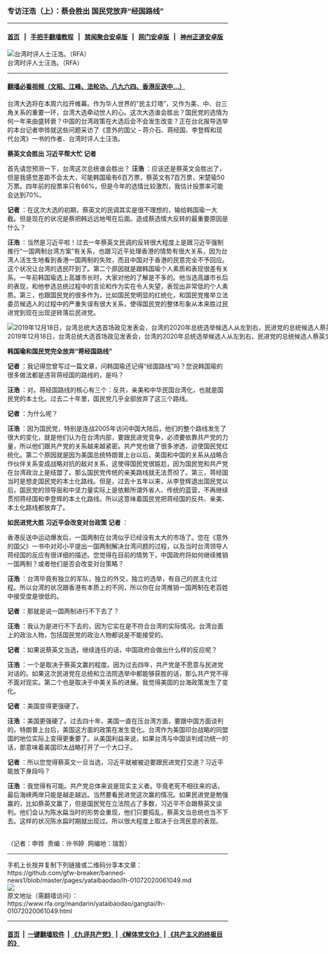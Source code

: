 ### 专访汪浩（上）：蔡会胜出 国民党放弃“经国路线”
------------------------

#### [首页](https://github.com/gfw-breaker/banned-news1/blob/master/README.md) &nbsp;&nbsp;|&nbsp;&nbsp; [手把手翻墙教程](https://github.com/gfw-breaker/guides/wiki) &nbsp;&nbsp;|&nbsp;&nbsp; [禁闻聚合安卓版](https://github.com/gfw-breaker/bn-android) &nbsp;&nbsp;|&nbsp;&nbsp; [网门安卓版](https://github.com/oGate2/oGate) &nbsp;&nbsp;|&nbsp;&nbsp; [神州正道安卓版](https://github.com/SzzdOgate/update) 



<div id="headerimg">
 <img alt="台湾时评人士汪浩。（RFA）" src="https://www.rfa.org/mandarin/yataibaodao/gangtai/lh-01072020061049.html/Untitled-1.jpg/@@images/8c1d1f11-acf6-4c76-ab42-b66f4a1630a6.jpeg" title="台湾时评人士汪浩。（RFA）"/>
 <div id="headerimgcontents">
  <div id="headerimgcaption">
   <span>
    台湾时评人士汪浩。（RFA）
   </span>
   <!-- zoomattribute -->
  </div>
  <!-- headerimgcaption -->
 </div>
 <!-- headerimagecontents -->
</div>

<hr/>


#### [翻墙必看视频（文昭、江峰、法轮功、八九六四、香港反送中...）](http://167.172.214.107/home.html)

<div id="storytext">
 <div>
  <div class="slot_header">
  </div>
 </div>
 <p>
 </p>
 <p>
  台湾大选将在本周六拉开帷幕。作为华人世界的“民主灯塔”，又作为美、中、台三角关系的重要一环，台湾大选牵动世人的心。这次大选谁会胜出？国民党的选情为何一年来由盛转衰？中国的台湾政策在大选后会不会发生改变？正在台北报导选举的本台记者申铧就这些问题采访了《意外的国父 – 蒋介石、蒋经国、李登辉和现代台湾》一书的作者、台湾时评人士汪浩。
 </p>
 <p>
  <b>
   蔡英文会胜出 习近平帮大忙
  </b>
  <b>
   记者
  </b>
 </p>
 <p>
  首先请您预测一下，台湾这次总统谁会胜出？
  <b>
   汪浩
  </b>
  ：应该还是蔡英文会胜出了，但是我感觉差距不会太大，可能韩国瑜有6百万票，蔡英文有7百万票，宋楚瑜50万票。四年前的投票率只有66%，但是今年的选情比较激烈，我估计投票率可能会达到70%。
 </p>
 <p>
 </p>
 <p>
 </p>
 <p>
  <b>
   记者
  </b>
  ：在这次大选的初期，蔡英文的民调其实是很不理想的，输给韩国瑜一大截。但是现在的状况是蔡把韩远远地甩在后面。造成蔡选情大反转的最重要原因是什么？
  <b>
  </b>
 </p>
 <p>
  <b>
   汪浩
  </b>
  ：当然是习近平啦！过去一年蔡英文民调的反转很大程度上是跟习近平强制推行“一国两制台湾方案”有关系，也跟习近平处理香港的情势有很大关系，因为台湾人活生生地看到香港一国两制的失败，而且中国对于香港的民意完全不予回应。这个状况让台湾的选民吓到了。第二个原因就是跟韩国瑜个人素质和表现很差有关系。一年前韩国瑜选上高雄市长时，大家对他的了解是不多的。他当选高雄市长后的表现，和他参选总统过程中的言论和作为实在令人失望，表现出非常低的个人素质。第三，也跟国民党的很多作为，比如国民党明显的红统化，和国民党推举立法委员候选人的过程中的严重失误有很大关系，使得国民党的整体形象从本来胜过民进党到现在出现逆转落后民进党。
 </p>
 <p>
 </p>
 <p>
  <div class="image-inline captioned" style="width:1500px;">
   <div style="width:1500px;">
    <img alt="2019年12月18日，台湾总统大选首场政见发表会，台湾的2020年总统选举候选人从左到右，民进党的总统候选人蔡英文，亲民党总统候选人宋楚瑜，国民党总统候选人韩国瑜。（美联社） " src="https://www.rfa.org/mandarin/pinglun/wangdan/wangdan-12242019095423.html/AP_19352421233894.jpg" title="2019年12月18日，台湾总统大选首场政见发表会，台湾的2020年总统选举候选人从左到右，民进党的总统候选人蔡英文，亲民党总统候选人宋楚瑜，国民党总统候选人韩国瑜。（美联社） "/>
   </div>
   <div class="image-caption">
    <span style="width:1500px;">
     2019年12月18日，台湾总统大选首场政见发表会，台湾的2020年总统选举候选人从左到右，民进党的总统候选人蔡英文，亲民党总统候选人宋楚瑜，国民党总统候选人韩国瑜。（美联社）
    </span>
    <span class="copyright">
    </span>
   </div>
  </div>
 </p>
 <p>
  <b>
   韩国瑜和国民党完全放弃“蒋经国路线”
  </b>
  <b>
  </b>
 </p>
 <p>
  <b>
   记者
  </b>
  ：我记得您曾写过一篇文章，问韩国瑜还记得“经国路线”吗？您说韩国瑜的很多做法都是违背蒋经国的路线的，是吗？
  <b>
  </b>
 </p>
 <p>
  <b>
   汪浩
  </b>
  ：对。蒋经国路线的核心有三个：反共，亲美和中华民国台湾化，也就是国民党的本土化。过去二十年里，国民党几乎全部放弃了这三个路线。
  <b>
  </b>
 </p>
 <p>
  <b>
   记者
  </b>
  ：为什么呢？
  <b>
  </b>
 </p>
 <p>
  <b>
   汪浩
  </b>
  ：因为国民党，特别是连战2005年访问中国大陆后，他们的整个路线发生了很大的变化，就是他们认为在台湾内部，要跟民进党竞争，必须要依靠共产党的力量，所以他们跟共产党的关系越来越紧密。共产党也做了很多渗透，迫使国民党红统化。第二个原因就是因为美国总统特朗普上台以后，美国和中国的关系从战略合作伙伴关系变成战略对抗的敌对关系，这使得国民党很尴尬，因为国民党和共产党在台湾政治上是结盟了。那么国民党传统的亲美路线就无法贯彻了。第三，蒋经国当时是想走国民党的本土化路线。但是，过去十五年以来，从李登辉退出国民党以后，国民党的领导层和中坚力量实际上是依赖所谓外省人、传统的蓝营，不再继续贯彻蒋经国和李登辉的本土化路线。所以这意味着国民党把蒋经国的反共、亲美、本土化路线都放弃了。
 </p>
 <p>
  <b>
   如民进党大胜 习近平会改变对台政策
  </b>
  <b>
  </b>
  <b>
   记者
  </b>
  ：
 </p>
 <p>
  香港反送中运动爆发后，一国两制在台湾似乎已经没有太大的市场了。您在《意外的国父》一书中对邓小平提出一国两制解决台湾问题的过程，以及当时台湾领导人蒋经国的反应有很详细的描述。您觉得在目前的情势下，中国政府将如何继续推销一国两制？或者他们是否会改变对台策略？
  <b>
  </b>
 </p>
 <p>
  <b>
   汪浩
  </b>
  ：台湾毕竟有独立的军队，独立的外交，独立的选举，有自己的民主化过程。所以台湾的状况跟香港有本质上的不同，所以你在台湾推销一国两制在老百姓中接受度是很低的。
  <b>
  </b>
 </p>
 <p>
  <b>
   记者
  </b>
  ：那就是说一国两制进行不下去了？
 </p>
 <p>
  <b>
   汪浩
  </b>
  ：我认为是进行不下去的，因为它实在是不符合台湾的实际情况。台湾台面上的政治人物，包括国民党的政治人物都说是不能接受的。
  <b>
  </b>
 </p>
 <p>
  <b>
   记者
  </b>
  ：如果说蔡英文当选，继续连任的话，中国政府会做出什么样的反应呢？
 </p>
 <p>
  <b>
   汪浩
  </b>
  ：一个是取决于蔡英文赢的程度。因为过去四年，共产党是不愿意与民进党对话的。如果这次民进党在总统和立法院选举中都能够获胜的话，那么共产党不得不面对现实。第二个也是取决于中美关系的进展。我觉得美国的台海政策发生了变化。
 </p>
 <p>
  <b>
   记者
  </b>
  ：美国变得更强硬了。
 </p>
 <p>
  <b>
   汪浩
  </b>
  ：美国更强硬了。过去四十年，美国一直在压台湾方面，要跟中国方面谈判的。特朗普上台后，美国这方面的政策在发生变化。台湾作为美国印台战略的同盟国的地位实际上变得更重要了。从美国利益来说，如果台湾与中国谈判成功统一的话，那意味着美国印太战略打开了一个大口子。
 </p>
 <p>
  <b>
   记者
  </b>
  ：所以您觉得蔡英文一旦当选，习近平就被被迫要跟民进党打交道？习近平能放下身段吗？
 </p>
 <p>
  <b>
   汪浩
  </b>
  ：我觉得有可能。共产党总体来说是现实主义者。毕竟老死不相往来的话，最后海峡两岸只能是越走越远。当然要看民进党这次赢的情况。如果民进党是勉强赢的，比如蔡英文赢了，但是国民党在立法院占了多数，习近平不会跟蔡英文谈判。他们会认为陈水扁当时的形势会重现，他们只要捣乱，蔡英文当总统也当不下去。这样的状况陈水扁时期就出现过。所以很大程度上取决于台湾民意的表现。
 </p>
 <p>
  <br/>
  （记者：申铧  责编：许书婷  网编地：瑞哲）
 </p>
</div>

<hr/>
手机上长按并复制下列链接或二维码分享本文章：<br/>
https://github.com/gfw-breaker/banned-news1/blob/master/pages/yataibaodao/lh-01072020061049.md <br/>
<a href='https://github.com/gfw-breaker/banned-news1/blob/master/pages/yataibaodao/lh-01072020061049.md'><img src='https://github.com/gfw-breaker/banned-news1/blob/master/pages/yataibaodao/lh-01072020061049.md.png'/></a> <br/>
原文地址（需翻墙访问）：https://www.rfa.org/mandarin/yataibaodao/gangtai/lh-01072020061049.html


------------------------
#### [首页](https://github.com/gfw-breaker/banned-news1/blob/master/README.md) &nbsp;|&nbsp; [一键翻墙软件](https://github.com/gfw-breaker/nogfw/blob/master/README.md) &nbsp;| [《九评共产党》](https://github.com/gfw-breaker/9ping.md/blob/master/README.md#九评之一评共产党是什么) | [《解体党文化》](https://github.com/gfw-breaker/jtdwh.md/blob/master/README.md) | [《共产主义的终极目的》](https://github.com/gfw-breaker/gczydzjmd.md/blob/master/README.md)


<img src='http://gfw-breaker.win/banned-news/pages/yataibaodao/lh-01072020061049.md' width='0px' height='0px'/>